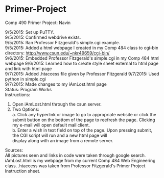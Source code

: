 # Primer-Project
Comp 490 Primer Project: Navin

9/5/2015: Set up PuTTY.  
9/5/2015: Confirmed webdrive exists.  
9/5/2015: Ran Professor Fitzgerald's simple.cgi example.  
9/5/2015: Added a html webpage I created in my Comp 484 class to cgi-bin directory: http://www.csun.edu/~nkr49659/cgi-bin/    
9/6/2015: Embedded Professor Fitzgerald's simple.cgi in my Comp 484 html webpage
9/6/2015: Learned how to create style sheet external to html page and link with html page  
9/7/2015: Added .htaccess file given by Professor Fitzgerald
9/7/2015: Used python in simple.cgi  
9/7/2015: Made changes to my iAmLost.html page  
Status: Program Works  
Instructions:  
1. Open iAmLost.html through the csun server.  
2. Two Options:  
     a. Click any hyperlink or image to go to appropriate website or click the submit button on the bottom of the page to               reefresh the page. Clicking my e-mail will open default mail client.  
     b. Enter a wish in text field on top of the page. Upon pressing submit, the CGI script will run and a new html page will  
        display along with an image from a remote server.  
  
Sources:  
All pictures seen and links in code were taken through google search.  
iAmLost.html is my webpage from my current Comp 484 Web Engineering class.
.htaccess was taken from Professor Fitzgerald's Primer Project Instruction sheet.


